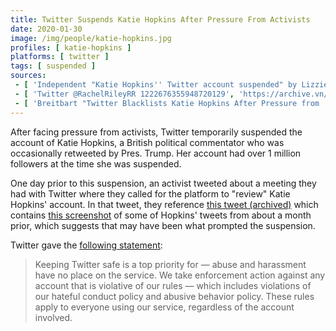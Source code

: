 ```yaml
---
title: Twitter Suspends Katie Hopkins After Pressure From Activists
date: 2020-01-30
image: /img/people/katie-hopkins.jpg
profiles: [ katie-hopkins ]
platforms: [ twitter ]
tags: [ suspended ]
sources:
 - [ 'Independent "Katie Hopkins'' Twitter account suspended" by Lizzie Dearden (30 Jan 2020)', 'https://archive.vn/KRwYL' ]
 - [ 'Twitter @RachelRileyRR 1222676355948720129', 'https://archive.vn/ipZff' ]
 - [ 'Breitbart "Twitter Blacklists Katie Hopkins After Pressure from ''Anti-Hate'' Group" by Allum Bokhari (30 Jan 2020)', 'https://archive.vn/bFO5w' ]
---
```


After facing pressure from activists, Twitter temporarily suspended the account
of Katie Hopkins, a British political commentator who was occasionally
retweeted by Pres. Trump. Her account had over 1 million followers at the time
she was suspended.

One day prior to this suspension, an activist tweeted about a meeting they had
with Twitter where they called for the platform to "review" Katie Hopkins'
account. In that tweet, they reference [this tweet
(archived)](https://archive.vn/CF9FV) which contains [this
screenshot](stormzy-tweets-screenshot.jpg) of some of Hopkins' tweets from
about a month prior, which suggests that may have been what prompted the
suspension.

Twitter gave the [following statement](https://archive.vn/bFO5w#selection-803.0-803.422):
> Keeping Twitter safe is a top priority for — abuse and harassment have no
> place on the service. We take enforcement action against any account that is
> violative of our rules — which includes violations of our hateful conduct
> policy and abusive behavior policy. These rules apply to everyone using our
> service, regardless of the account involved.
